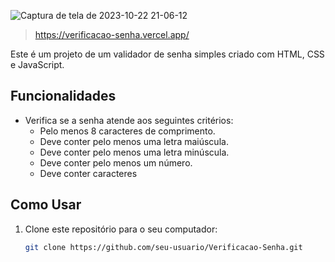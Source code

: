 ![Captura de tela de 2023-10-22 21-06-12](https://github.com/Rafael-TCampos/Verificacao-Senha/assets/119149285/d2a590b0-1c93-48f8-a4b1-7106566a6de0)
>https://verificacao-senha.vercel.app/

Este é um projeto de um validador de senha simples criado com HTML, CSS e JavaScript.

## Funcionalidades

- Verifica se a senha atende aos seguintes critérios:
  - Pelo menos 8 caracteres de comprimento.
  - Deve conter pelo menos uma letra maiúscula.
  - Deve conter pelo menos uma letra minúscula.
  - Deve conter pelo menos um número.
  - Deve conter caracteres

## Como Usar

1. Clone este repositório para o seu computador:

   ```bash
   git clone https://github.com/seu-usuario/Verificacao-Senha.git
